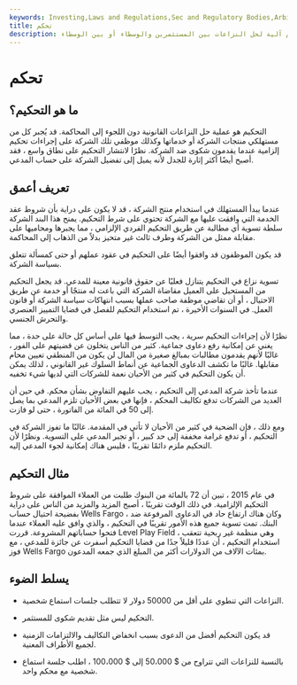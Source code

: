 ```yaml
---
keywords: Investing,Laws and Regulations,Sec and Regulatory Bodies,Arbitration,Arbitration Clause,Consumer Protection,Lawsuits,Legal,SEC
title: تحكم
description: التحكيم آلية لحل النزاعات بين المستثمرين والوسطاء أو بين الوسطاء.
---
```


# تحكم
## ما هو التحكيم؟

التحكيم هو عملية حل النزاعات القانونية دون اللجوء إلى المحاكمة. قد يُجبر كل من مستهلكي منتجات الشركة أو خدماتها وكذلك موظفي تلك الشركة على إجراءات تحكيم إلزامية عندما يقدمون شكوى ضد الشركة. نظرًا لانتشار التحكيم على نطاق واسع ، فقد أصبح أيضًا أكثر إثارة للجدل لأنه يميل إلى تفضيل الشركة على حساب المدعي.

## تعريف أعمق

عندما يبدأ المستهلك في استخدام منتج الشركة ، قد لا يكون على دراية بأن شروط عقد الخدمة التي وافقت عليها مع الشركة تحتوي على شرط التحكيم. يمنح هذا البند الشركة سلطة تسوية أي مطالبة عن طريق التحكيم الفردي الإلزامي ، مما يجبرها ومحاميها على مقابلة ممثل من الشركة وطرف ثالث غير متحيز بدلاً من الذهاب إلى المحاكمة.

قد يكون الموظفون قد وافقوا أيضًا على التحكيم في عقود عملهم أو حتى كمسألة تتعلق بسياسة الشركة.

تسوية نزاع في التحكيم يتنازل فعليًا عن حقوق قانونية معينة للمدعي. قد يجعل التحكيم من المستحيل على العميل مقاضاة الشركة التي باعت له منتجًا أو خدمة عن طريق الاحتيال ، أو أن تقاضي موظفة صاحب عملها بسبب انتهاكات سياسة الشركة أو قانون العمل. في السنوات الأخيرة ، تم استخدام التحكيم للفصل في قضايا التمييز العنصري والتحرش الجنسي.

نظرًا لأن إجراءات التحكيم سرية ، يجب التوسط فيها على أساس كل حالة على حدة ، مما يغني عن إمكانية رفع دعاوى جماعية. كثير من الناس يتخلون عن قضيتهم على الفور ، غالبًا لأنهم يقدمون مطالبات بمبالغ صغيرة من المال لن يكون من المنطقي تعيين محام مقابلها. غالبًا ما تكشف الدعاوى الجماعية عن أنماط السلوك غير القانوني ، لذلك يمكن أن يكون التحكيم في كثير من الأحيان نعمة للشركات التي لديها شيء تخفيه.

عندما تأخذ شركة المدعي إلى التحكيم ، يجب عليهم التفاوض بشأن محكم. في حين أن العديد من الشركات تدفع تكاليف المحكم ، فإنها في بعض الأحيان تلزم المدعي بما يصل إلى 50 في المائة من الفاتورة ، حتى لو فازت.

ومع ذلك ، فإن الضحية في كثير من الأحيان لا تأتي في المقدمة. غالبًا ما تفوز الشركة في التحكيم ، أو تدفع غرامة مخففة إلى حد كبير ، أو تجبر المدعي على التسوية. ونظرًا لأن التحكيم ملزم دائمًا تقريبًا ، فليس هناك إمكانية لجوء المدعي إليه.

## مثال التحكيم

في عام 2015 ، تبين أن 72 بالمائة من البنوك طلبت من العملاء الموافقة على شروط التحكيم الإلزامية. في ذلك الوقت تقريبًا ، أصبح المزيد والمزيد من الناس على دراية بفضيحة احتيال حساب Wells Fargo ، وكان هناك ارتفاع حاد في الدعاوى المرفوعة ضد البنك. تمت تسوية جميع هذه الأمور تقريبًا في التحكيم ، والذي وافق عليه العملاء عندما فتحوا حساباتهم المشروعة. قررت Level Play Field ، وهي منظمة غير ربحية تتعقب استخدام التحكيم ، أن عددًا قليلاً جدًا من قضايا التحكيم أسفرت عن جائزة للمدعي ، مع فوز Wells Fargo بمئات الآلاف من الدولارات أكثر من المبلغ الذي جمعه المدعون.

## يسلط الضوء

- النزاعات التي تنطوي على أقل من 50000 دولار لا تتطلب جلسات استماع شخصية.

- التحكيم ليس مثل تقديم شكوى للمستثمر.

- قد يكون التحكيم أفضل من الدعوى بسبب انخفاض التكاليف والالتزامات الزمنية لجميع الأطراف المعنية.

- بالنسبة للنزاعات التي تتراوح من $ 50،000 إلى $ 100،000 ، اطلب جلسة استماع شخصية مع محكم واحد.

